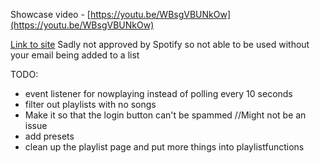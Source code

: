Showcase video - [https://youtu.be/WBsgVBUNkOw](https://youtu.be/WBsgVBUNkOw)

[Link to site](https://spotefye.web.app) Sadly not approved by Spotify so not able to be used without your email being added to a list

TODO:

- event listener for nowplaying instead of polling every 10 seconds
- filter out playlists with no songs
- Make it so that the login button can't be spammed //Might not be an issue
- add presets
- clean up the playlist page and put more things into playlistfunctions
